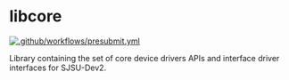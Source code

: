 # libcore

[![.github/workflows/presubmit.yml](https://github.com/SJSU-Dev2/libcore/actions/workflows/presubmit.yml/badge.svg)](https://github.com/SJSU-Dev2/libcore/actions/workflows/presubmit.yml)

Library containing the set of core device drivers APIs and interface driver
interfaces for SJSU-Dev2.
